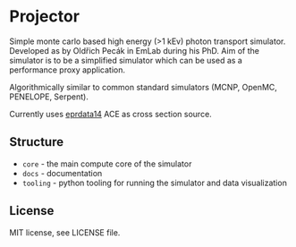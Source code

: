 # Projector

Simple monte carlo based high energy (>1 kEv) photon transport simulator.
Developed as by Oldřich Pecák in EmLab during his PhD.
Aim of the simulator is to be a simplified simulator which can be used as a performance proxy application.

Algorithmically similar to common standard simulators (MCNP, OpenMC, PENELOPE, Serpent).

Currently uses [eprdata14](https://nucleardata.lanl.gov/ace/eprdata14/) ACE as cross section source.

## Structure
- `core` - the main compute core of the simulator
- `docs` - documentation
- `tooling` - python tooling for running the simulator and data visualization

## License

MIT license, see LICENSE file.
